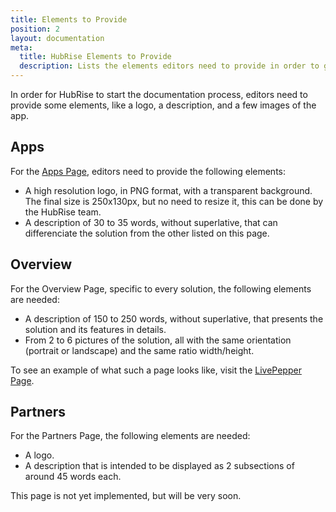 ```yaml
---
title: Elements to Provide
position: 2
layout: documentation
meta:
  title: HubRise Elements to Provide
  description: Lists the elements editors need to provide in order to get the documentation process started. 
---
```


In order for HubRise to start the documentation process, editors need to provide some elements, like a logo, a description, and a few images of the app.

## Apps

For the [Apps Page](/apps), editors need to provide the following elements:

- A high resolution logo, in PNG format, with a transparent background. The final size is 250x130px, but no need to resize it, this can be done by the HubRise team.
- A description of 30 to 35 words, without superlative, that can differenciate the solution from the other listed on this page.

## Overview

For the Overview Page, specific to every solution, the following elements are needed:

- A description of 150 to 250 words, without superlative, that presents the solution and its features in details.
- From 2 to 6 pictures of the solution, all with the same orientation (portrait or landscape) and the same ratio width/height.

To see an example of what such a page looks like, visit the [LivePepper Page](/apps/livepepper).

## Partners

For the Partners Page, the following elements are needed:

- A logo.
- A description that is intended to be displayed as 2 subsections of around 45 words each.

This page is not yet implemented, but will be very soon.
